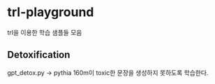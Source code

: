 # trl-playground
trl을 이용한 학습 샘플들 모음

## Detoxification
gpt_detox.py -> pythia 160m이 toxic한 문장을 생성하지 못하도록 학습한다.